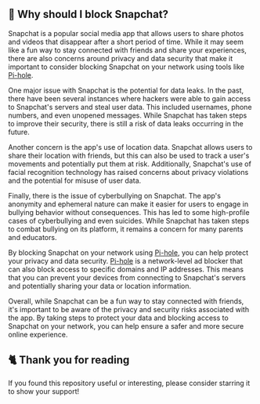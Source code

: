 ## 🤔 Why should I block Snapchat?
Snapchat is a popular social media app that allows users to share photos and videos that disappear after a short period of time.
While it may seem like a fun way to stay connected with friends and share your experiences, there are also concerns around privacy and data security that make it important to consider blocking Snapchat on your network using tools like [Pi-hole](./What%20is%20Pi-hole.md).

One major issue with Snapchat is the potential for data leaks.
In the past, there have been several instances where hackers were able to gain access to Snapchat's servers and steal user data.
This included usernames, phone numbers, and even unopened messages.
While Snapchat has taken steps to improve their security, there is still a risk of data leaks occurring in the future.

Another concern is the app's use of location data. Snapchat allows users to share their location with friends, but this can also be used to track a user's movements and potentially put them at risk.
Additionally, Snapchat's use of facial recognition technology has raised concerns about privacy violations and the potential for misuse of user data.

Finally, there is the issue of cyberbullying on Snapchat. The app's anonymity and ephemeral nature can make it easier for users to engage in bullying behavior without consequences.
This has led to some high-profile cases of cyberbullying and even suicides. While Snapchat has taken steps to combat bullying on its platform, it remains a concern for many parents and educators.

By blocking Snapchat on your network using [Pi-hole](./What%20is%20Pi-hole.md), you can help protect your privacy and data security.
[Pi-hole](./What%20is%20Pi-hole.md) is a network-level ad blocker that can also block access to specific domains and IP addresses.
This means that you can prevent your devices from connecting to Snapchat's servers and potentially sharing your data or location information.

Overall, while Snapchat can be a fun way to stay connected with friends, it's important to be aware of the privacy and security risks associated with the app.
By taking steps to protect your data and blocking access to Snapchat on your network, you can help ensure a safer and more secure online experience.

## 🐈 Thank you for reading
If you found this repository useful or interesting, please consider starring it to show your support!